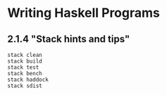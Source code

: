 # Writing Haskell Programs

## 2.1.4 "Stack hints and tips"

```
stack clean
stack build
stack test
stack bench
stack haddock
stack sdist
```

